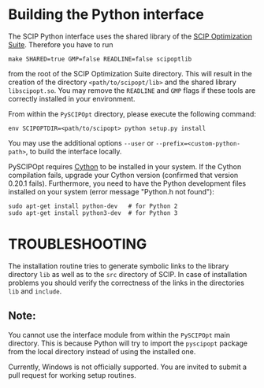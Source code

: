 Building the Python interface
=============================

The SCIP Python interface uses the shared library of the [SCIP Optimization Suite](http://scip.zib.de/).
Therefore you have to run

    make SHARED=true GMP=false READLINE=false scipoptlib

from the root of the SCIP Optimization Suite directory. This will result in the creation of the directory `<path/to/scipopt/lib>` and the shared library `libscipopt.so`. You may remove the `READLINE` and `GMP` flags if these tools are correctly installed in your environment.

From within the `PySCIPOpt` directory, please execute the following command:

    env SCIPOPTDIR=<path/to/scipopt> python setup.py install

You may use the additional options `--user` or `--prefix=<custom-python-path>`, to build the interface locally.

PySCIPOpt requires [Cython](http://cython.org/) to be installed in your system. If the Cython compilation fails, upgrade your Cython version (confirmed that version 0.20.1 fails). Furthermore, you need to have the Python development files installed on your system (error message "Python.h not found"):

    sudo apt-get install python-dev   # for Python 2
    sudo apt-get install python3-dev  # for Python 3


TROUBLESHOOTING
===============

The installation routine tries to generate symbolic links to the library directory `lib` as well as to the `src` directory of SCIP. In case of installation problems you should verify the correctness of the links in the directories `lib` and `include`.

Note:
-----

You cannot use the interface module from within the `PySCIPOpt` main directory. This is because Python will try to import the `pyscipopt` package from the local directory instead of using the installed one.

Currently, Windows is not officially supported. You are invited to submit a pull request for working setup routines.
